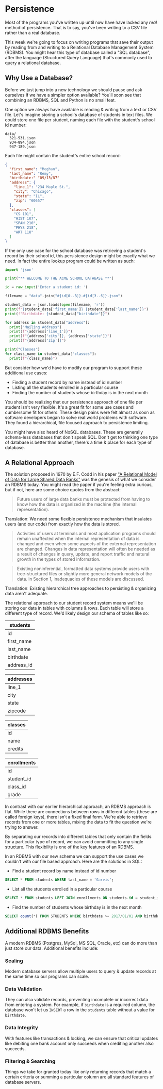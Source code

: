 # Persistence

Most of the programs you've written up until now have have lacked any _real_ method of persistence. That is to say, you've been writing to a CSV file rather than a real database.

This week we're going to focus on writing programs that save their output by reading from and writing to a Relational Database Management System (RDBMS). You might hear this type of database called a "SQL database", after the language (Structured Query Language) that's commonly used to query a relational database.

## Why Use a Database?

Before we just jump into a new technology we should pause and ask ourselves if we have a simpler option available? You'll soon see that combining an RDBMS, SQL and Python is no small feat.

One option we always have available is reading & writing from a text or CSV file. Let's imagine storing a school's database of students in text files. We could store one file per student, naming each file with the student's school id number:

```
data/
  321-531.json
  934-894.json
  947-189.json
```

Each file might contain the student's entire school record:

```json
{
  "first_name": "Meghan",
  "last_name": "Remy",
  "birthdate:" "09/13/87"
  "address": {
    "line_1": "234 Maple St.",
    "city": "Chicago",
    "state": "IL",
    "zip": "60657"
  },
  "classes": [
    "CS 101",
    "HIST 107",
    "SPAN 210",
    "PHYS 218",
    "ART 118"
  ]
}
```

If the only use case for the school database was retrieving a student's record by their school id, this persistence design might be exactly what we need. In fact the entire lookup program could be written as such:

```python
import 'json'

print("** WELCOME TO THE ACME SCHOOL DATABASE **")

id = raw_input('Enter a student id: ')

filename = "data".join("#{id[0..3]}-#{id[3..6]}.json")

student_data = json.loads(open(filename, 'r'))
print(f"{student_data['first_name']} {student_data['last_name']}")
print(f"Birthdate: {student_data["birthdate"]}")

for address in student_data["address"]:
  print("Mailing Address")
  print(f"{address['line_1']}")
  print(f"{address['city']}, {address['state']}")
  print(f"{address['zip']}")

print("Classes")
for class_name in student_data["classes"]:
  print(f"{class_name}")
```

But consider how we'd have to modify our program to support these additional use cases:

* Finding a student record by name instead of id number
* Listing all the students enrolled in a particular course
* Finding the number of students whose birthday is in the next month

You should be realizing that our persistence approach of one file per student isn't very flexible. It's a great fit for some use cases and cumbersome fit for others. These design pains were felt almost as soon as software developers began to solve real world problems with software. They found a hierarchical, file focused approach to persistence limiting.

You might have also heard of NoSQL databases. These are generally schema-less databases that don't speak SQL. Don't get to thinking one type of database is better than another, there's a time & place for each type of database.

## A Relational Approach

The solution proposed in 1970 by E.F. Codd in his paper ["A Relational Model of Data for Large Shared Data Banks"](http://www.seas.upenn.edu/~zives/03f/cis550/codd.pdf) was the genesis of what we consider an RDBMS today. You might read the paper if you're feeling extra curious, but if not, here are some choice quotes from the abstract:

> Future users of large data banks must be protected from having to know how the data is organized in the machine (the internal representation).

Translation: We need some flexible persistence mechanism that insulates users (and our code) from exactly how the data is stored.

> Activities of users at terminals and most application programs should remain unaffected when the internal representation of data is changed and even when some aspects of the external representation are changed. Changes in data representation will often be needed as a result of changes in query, update, and report traffic and natural growth in the types of stored information.

> Existing noninferential, formatted data systems provide users with tree-structured files or slightly more general network models of the data. In Section 1, inadequacies of these models are discussed.

Translation: Existing hierarchical tree approaches to persisting & organizing data aren't adequate.

The relational approach to our student record system means we'll be storing our data in tables with columns & rows. Each table will store a different type of record. We'd likely design our schema of tables like so:

**students** |
--- |
id |
first_name |
last_name |
birthdate |
address_id |

**addresses** |
--- |
line_1 |
city |
state |
zipcode |


**classes** |
--- |
id |
name |
credits |

**enrollments** |
--- |
id |
student_id |
class_id |
grade |


In contrast with our earlier hierarchical approach, an RDBMS approach is flat. While there are connections between rows in different tables (these are called foreign keys), there isn't a fixed final form. We're able to retrieve records from one or more tables, mixing the data to fit the question we're trying to answer.

By separating our records into different tables that only contain the fields for a particular type of record, we can avoid committing to any single structure. This flexibility is one of the key features of an RDBMS.


In an RDBMS with our new schema we can support the use cases we couldn't with our file based approach. Here are the solutions in SQL:

* Find a student record by name instead of id number

```sql
SELECT * FROM students WHERE last_name = 'Garvis';
```

* List all the students enrolled in a particular course

```sql
SELECT * FROM students LEFT JOIN enrollments ON students.id = student_id WHERE class_id = 4;
```

* Find the number of students whose birthday is in the next month

```sql
SELECT count(*) FROM STUDENTS WHERE birthdate >= 2017/01/01 AND birthdate <= 2017/01/30;
```

## Additional RDBMS Benefits

A modern RDBMS (Postgres, MySql, MS SQL, Oracle, etc) can do more than just store our data. Additional benefits include:

### Scaling
Modern database servers allow multiple users to query & update records at the same time so our programs can scale.

### Data Validation
They can also validate records, preventing incomplete or incorrect data from entering a system. For example, if `birthdate` is a required column, the database won't let us `INSERT` a row in the `students` table without a value for `birthdate`.

### Data Integrity
With features like transactions & locking, we can ensure that critical updates like debiting one bank account only succeeds when crediting another also succeeds.

### Filtering & Searching
Things we take for granted today like only returning records that match a certain criteria or summing a particular column are all standard features of database servers.
